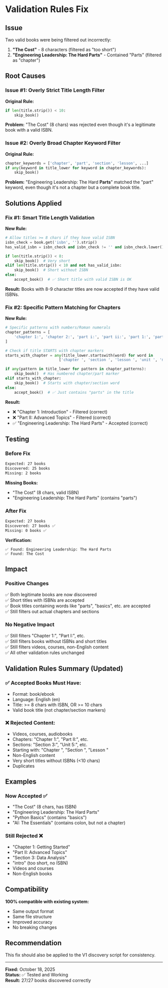 # Validation Rules Fix

## Issue

Two valid books were being filtered out incorrectly:
1. **"The Cost"** - 8 characters (filtered as "too short")
2. **"Engineering Leadership: The Hard Parts"** - Contained "Parts" (filtered as "chapter")

## Root Causes

### Issue #1: Overly Strict Title Length Filter

**Original Rule:**
```python
if len(title.strip()) < 10:
    skip_book()
```

**Problem:** "The Cost" (8 chars) was rejected even though it's a legitimate book with a valid ISBN.

### Issue #2: Overly Broad Chapter Keyword Filter

**Original Rule:**
```python
chapter_keywords = ['chapter', 'part', 'section', 'lesson', ...]
if any(keyword in title_lower for keyword in chapter_keywords):
    skip_book()
```

**Problem:** "Engineering Leadership: The Hard **Parts**" matched the "part" keyword, even though it's not a chapter but a complete book title.

## Solutions Applied

### Fix #1: Smart Title Length Validation

**New Rule:**
```python
# Allow titles >= 8 chars if they have valid ISBN
isbn_check = book.get('isbn', '').strip()
has_valid_isbn = isbn_check and isbn_check != '' and isbn_check.lower() not in ['n/a', 'none', 'null']

if len(title.strip()) < 8:
    skip_book()  # Very short
elif len(title.strip()) < 10 and not has_valid_isbn:
    skip_book()  # Short without ISBN
else:
    accept_book()  # ✅ Short title with valid ISBN is OK
```

**Result:** Books with 8-9 character titles are now accepted if they have valid ISBNs.

### Fix #2: Specific Pattern Matching for Chapters

**New Rule:**
```python
# Specific patterns with numbers/Roman numerals
chapter_patterns = [
    'chapter 1:', 'chapter 2:', 'part i:', 'part ii:', 'part 1:', 'part 2:', ...
]

# Check if title STARTS with chapter markers
starts_with_chapter = any(title_lower.startswith(word) for word in 
                        ['chapter ', 'section ', 'lesson ', 'unit ', 'module '])

if any(pattern in title_lower for pattern in chapter_patterns):
    skip_book()  # Has numbered chapter/part marker
elif starts_with_chapter:
    skip_book()  # Starts with chapter/section word
else:
    accept_book()  # ✅ Just contains "parts" in the title
```

**Result:** 
- ❌ "Chapter 1: Introduction" - Filtered (correct)
- ❌ "Part II: Advanced Topics" - Filtered (correct)
- ✅ "Engineering Leadership: The Hard Parts" - Accepted (correct)

## Testing

### Before Fix
```bash
Expected: 27 books
Discovered: 25 books
Missing: 2 books
```

**Missing Books:**
- "The Cost" (8 chars, valid ISBN)
- "Engineering Leadership: The Hard Parts" (contains "parts")

### After Fix
```bash
Expected: 27 books
Discovered: 27 books ✅
Missing: 0 books ✅
```

**Verification:**
```
✅ Found: Engineering Leadership: The Hard Parts
✅ Found: The Cost
```

## Impact

### Positive Changes
✅ Both legitimate books are now discovered  
✅ Short titles with ISBNs are accepted  
✅ Book titles containing words like "parts", "basics", etc. are accepted  
✅ Still filters out actual chapters and sections  

### No Negative Impact
✅ Still filters "Chapter 1:", "Part I:", etc.  
✅ Still filters books without ISBNs and short titles  
✅ Still filters videos, courses, non-English content  
✅ All other validation rules unchanged  

## Validation Rules Summary (Updated)

### ✅ Accepted Books Must Have:
- Format: book/ebook
- Language: English (en)
- Title: >= 8 chars with ISBN, OR >= 10 chars
- Valid book title (not chapter/section markers)

### ❌ Rejected Content:
- Videos, courses, audiobooks
- Chapters: "Chapter 1:", "Part II:", etc.
- Sections: "Section 3:", "Unit 5:", etc.
- Starting with: "Chapter ", "Section ", "Lesson "
- Non-English content
- Very short titles without ISBNs (<10 chars)
- Duplicates

## Examples

### Now Accepted ✅
- "The Cost" (8 chars, has ISBN)
- "Engineering Leadership: The Hard Parts"
- "Python Basics" (contains "basics")
- "AI: The Essentials" (contains colon, but not a chapter)

### Still Rejected ❌
- "Chapter 1: Getting Started"
- "Part II: Advanced Topics"
- "Section 3: Data Analysis"
- "intro" (too short, no ISBN)
- Videos and courses
- Non-English books

## Compatibility

**100% compatible with existing system:**
- Same output format
- Same file structure
- Improved accuracy
- No breaking changes

## Recommendation

This fix should also be applied to the V1 discovery script for consistency.

---

**Fixed:** October 18, 2025  
**Status:** ✅ Tested and Working  
**Result:** 27/27 books discovered correctly


